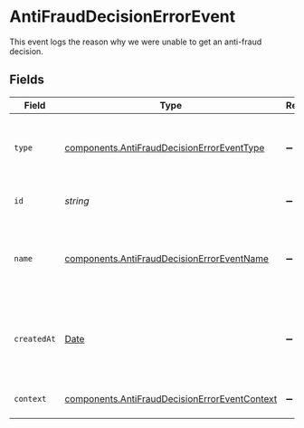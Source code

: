 # AntiFraudDecisionErrorEvent

This event logs the reason why we were unable to get an anti-fraud decision.


## Fields

| Field                                                                                                          | Type                                                                                                           | Required                                                                                                       | Description                                                                                                    | Example                                                                                                        |
| -------------------------------------------------------------------------------------------------------------- | -------------------------------------------------------------------------------------------------------------- | -------------------------------------------------------------------------------------------------------------- | -------------------------------------------------------------------------------------------------------------- | -------------------------------------------------------------------------------------------------------------- |
| `type`                                                                                                         | [components.AntiFraudDecisionErrorEventType](../../models/components/antifrauddecisionerroreventtype.md)       | :heavy_minus_sign:                                                                                             | The type of this resource. Is always `transaction-event`.                                                      | transaction-event                                                                                              |
| `id`                                                                                                           | *string*                                                                                                       | :heavy_minus_sign:                                                                                             | The unique identifier for this event.                                                                          | fe26475d-ec3e-4884-9553-f7356683f7f9                                                                           |
| `name`                                                                                                         | [components.AntiFraudDecisionErrorEventName](../../models/components/antifrauddecisionerroreventname.md)       | :heavy_minus_sign:                                                                                             | The name of this resource. Is always `anti-fraud-decision-error`.                                              | anti-fraud-decision-error                                                                                      |
| `createdAt`                                                                                                    | [Date](https://developer.mozilla.org/en-US/docs/Web/JavaScript/Reference/Global_Objects/Date)                  | :heavy_minus_sign:                                                                                             | The date and time when this transaction was created in our system.                                             | 2013-07-16T19:23:00.000+00:00                                                                                  |
| `context`                                                                                                      | [components.AntiFraudDecisionErrorEventContext](../../models/components/antifrauddecisionerroreventcontext.md) | :heavy_minus_sign:                                                                                             | Additional context for this event.                                                                             |                                                                                                                |